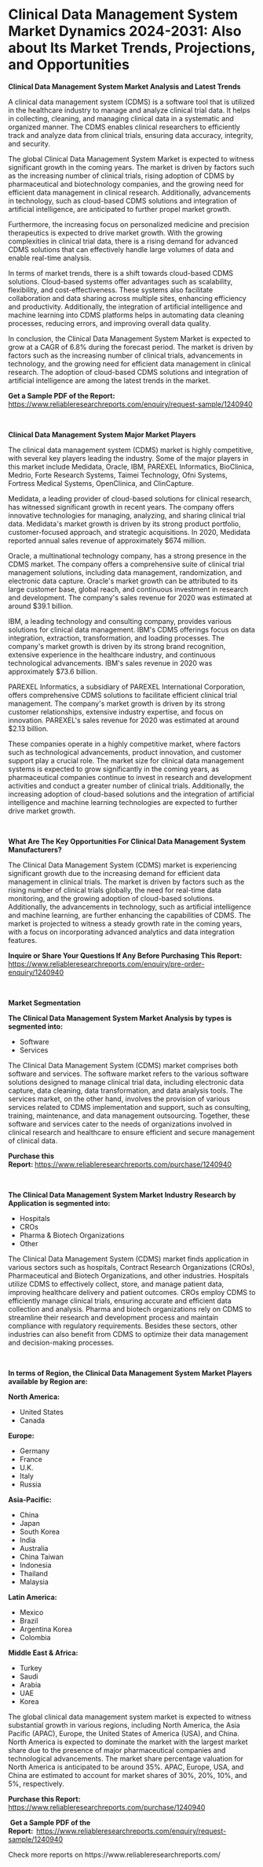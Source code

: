 <p><h1>Clinical Data Management System Market Dynamics 2024-2031: Also about Its Market Trends, Projections, and Opportunities</h1></p><p><strong>Clinical Data Management System Market Analysis and Latest Trends</strong></p>
<p><p>A clinical data management system (CDMS) is a software tool that is utilized in the healthcare industry to manage and analyze clinical trial data. It helps in collecting, cleaning, and managing clinical data in a systematic and organized manner. The CDMS enables clinical researchers to efficiently track and analyze data from clinical trials, ensuring data accuracy, integrity, and security.</p><p>The global Clinical Data Management System Market is expected to witness significant growth in the coming years. The market is driven by factors such as the increasing number of clinical trials, rising adoption of CDMS by pharmaceutical and biotechnology companies, and the growing need for efficient data management in clinical research. Additionally, advancements in technology, such as cloud-based CDMS solutions and integration of artificial intelligence, are anticipated to further propel market growth.</p><p>Furthermore, the increasing focus on personalized medicine and precision therapeutics is expected to drive market growth. With the growing complexities in clinical trial data, there is a rising demand for advanced CDMS solutions that can effectively handle large volumes of data and enable real-time analysis.</p><p>In terms of market trends, there is a shift towards cloud-based CDMS solutions. Cloud-based systems offer advantages such as scalability, flexibility, and cost-effectiveness. These systems also facilitate collaboration and data sharing across multiple sites, enhancing efficiency and productivity. Additionally, the integration of artificial intelligence and machine learning into CDMS platforms helps in automating data cleaning processes, reducing errors, and improving overall data quality.</p><p>In conclusion, the Clinical Data Management System Market is expected to grow at a CAGR of 6.8% during the forecast period. The market is driven by factors such as the increasing number of clinical trials, advancements in technology, and the growing need for efficient data management in clinical research. The adoption of cloud-based CDMS solutions and integration of artificial intelligence are among the latest trends in the market.</p></p>
<p><strong>Get a Sample PDF of the Report:&nbsp;</strong> <a href="https://www.reliableresearchreports.com/enquiry/request-sample/1240940">https://www.reliableresearchreports.com/enquiry/request-sample/1240940</a></p>
<p>&nbsp;</p>
<p><strong>Clinical Data Management System Major Market Players</strong></p>
<p><p>The clinical data management system (CDMS) market is highly competitive, with several key players leading the industry. Some of the major players in this market include Medidata, Oracle, IBM, PAREXEL Informatics, BioClinica, Medrio, Forte Research Systems, Taimei Technology, Ofni Systems, Fortress Medical Systems, OpenClinica, and ClinCapture. </p><p>Medidata, a leading provider of cloud-based solutions for clinical research, has witnessed significant growth in recent years. The company offers innovative technologies for managing, analyzing, and sharing clinical trial data. Medidata's market growth is driven by its strong product portfolio, customer-focused approach, and strategic acquisitions. In 2020, Medidata reported annual sales revenue of approximately $674 million.</p><p>Oracle, a multinational technology company, has a strong presence in the CDMS market. The company offers a comprehensive suite of clinical trial management solutions, including data management, randomization, and electronic data capture. Oracle's market growth can be attributed to its large customer base, global reach, and continuous investment in research and development. The company's sales revenue for 2020 was estimated at around $39.1 billion.</p><p>IBM, a leading technology and consulting company, provides various solutions for clinical data management. IBM's CDMS offerings focus on data integration, extraction, transformation, and loading processes. The company's market growth is driven by its strong brand recognition, extensive experience in the healthcare industry, and continuous technological advancements. IBM's sales revenue in 2020 was approximately $73.6 billion.</p><p>PAREXEL Informatics, a subsidiary of PAREXEL International Corporation, offers comprehensive CDMS solutions to facilitate efficient clinical trial management. The company's market growth is driven by its strong customer relationships, extensive industry expertise, and focus on innovation. PAREXEL's sales revenue for 2020 was estimated at around $2.13 billion.</p><p>These companies operate in a highly competitive market, where factors such as technological advancements, product innovation, and customer support play a crucial role. The market size for clinical data management systems is expected to grow significantly in the coming years, as pharmaceutical companies continue to invest in research and development activities and conduct a greater number of clinical trials. Additionally, the increasing adoption of cloud-based solutions and the integration of artificial intelligence and machine learning technologies are expected to further drive market growth.</p></p>
<p>&nbsp;</p>
<p><strong>What Are The Key Opportunities For Clinical Data Management System Manufacturers?</strong></p>
<p><p>The Clinical Data Management System (CDMS) market is experiencing significant growth due to the increasing demand for efficient data management in clinical trials. The market is driven by factors such as the rising number of clinical trials globally, the need for real-time data monitoring, and the growing adoption of cloud-based solutions. Additionally, the advancements in technology, such as artificial intelligence and machine learning, are further enhancing the capabilities of CDMS. The market is projected to witness a steady growth rate in the coming years, with a focus on incorporating advanced analytics and data integration features.</p></p>
<p><strong>Inquire or Share Your Questions If Any Before Purchasing This Report:</strong> <a href="https://www.reliableresearchreports.com/enquiry/pre-order-enquiry/1240940">https://www.reliableresearchreports.com/enquiry/pre-order-enquiry/1240940</a></p>
<p>&nbsp;</p>
<p><strong>Market Segmentation</strong></p>
<p><strong>The Clinical Data Management System Market Analysis by types is segmented into:</strong></p>
<p><ul><li>Software</li><li>Services</li></ul></p>
<p><p>The Clinical Data Management System (CDMS) market comprises both software and services. The software market refers to the various software solutions designed to manage clinical trial data, including electronic data capture, data cleaning, data transformation, and data analysis tools. The services market, on the other hand, involves the provision of various services related to CDMS implementation and support, such as consulting, training, maintenance, and data management outsourcing. Together, these software and services cater to the needs of organizations involved in clinical research and healthcare to ensure efficient and secure management of clinical data.</p></p>
<p><strong>Purchase this Report:&nbsp;</strong><a href="https://www.reliableresearchreports.com/purchase/1240940">https://www.reliableresearchreports.com/purchase/1240940</a></p>
<p>&nbsp;</p>
<p><strong>The Clinical Data Management System Market Industry Research by Application is segmented into:</strong></p>
<p><ul><li>Hospitals</li><li>CROs</li><li>Pharma & Biotech Organizations</li><li>Other</li></ul></p>
<p><p>The Clinical Data Management System (CDMS) market finds application in various sectors such as hospitals, Contract Research Organizations (CROs), Pharmaceutical and Biotech Organizations, and other industries. Hospitals utilize CDMS to effectively collect, store, and manage patient data, improving healthcare delivery and patient outcomes. CROs employ CDMS to efficiently manage clinical trials, ensuring accurate and efficient data collection and analysis. Pharma and biotech organizations rely on CDMS to streamline their research and development process and maintain compliance with regulatory requirements. Besides these sectors, other industries can also benefit from CDMS to optimize their data management and decision-making processes.</p></p>
<p>&nbsp;</p>
<p><strong>In terms of Region, the Clinical Data Management System Market Players available by Region are:</strong></p>
<p>
    <p> <strong> North America: </strong>
        <ul>
            <li>United States</li>
            <li>Canada</li>
        </ul>
        </p> 
    <p> <strong> Europe: </strong>
        <ul>
            <li>Germany</li>
            <li>France</li>
            <li>U.K.</li>
            <li>Italy</li>
            <li>Russia</li>
        </ul>
        </p> 
    <p> <strong> Asia-Pacific: </strong>
        <ul>
            <li>China</li>
            <li>Japan</li>
            <li>South Korea</li>
            <li>India</li>
            <li>Australia</li>
            <li>China Taiwan</li>
            <li>Indonesia</li>
            <li>Thailand</li>
            <li>Malaysia</li>
        </ul>
        </p> 
    <p> <strong> Latin America: </strong>
        <ul>
            <li>Mexico</li>
            <li>Brazil</li>
            <li>Argentina Korea</li>
            <li>Colombia</li>
        </ul>
        </p> 
    <p> <strong> Middle East & Africa: </strong>
        <ul>
            <li>Turkey</li>
            <li>Saudi</li>
            <li>Arabia</li>
            <li>UAE</li>
            <li>Korea</li>
        </ul>
    </p>
    </p>
<p><p>The global clinical data management system market is expected to witness substantial growth in various regions, including North America, the Asia Pacific (APAC), Europe, the United States of America (USA), and China. North America is expected to dominate the market with the largest market share due to the presence of major pharmaceutical companies and technological advancements. The market share percentage valuation for North America is anticipated to be around 35%. APAC, Europe, USA, and China are estimated to account for market shares of 30%, 20%, 10%, and 5%, respectively.</p></p>
<p><strong>Purchase this Report: </strong><a href="https://www.reliableresearchreports.com/purchase/1240940">https://www.reliableresearchreports.com/purchase/1240940</a></p>
<p>&nbsp;<strong>Get a Sample PDF of the Report:&nbsp;&nbsp;</strong><a href="https://www.reliableresearchreports.com/enquiry/request-sample/1240940">https://www.reliableresearchreports.com/enquiry/request-sample/1240940</a></p>
<p><strong></strong></p>
<p>Check more reports on https://www.reliableresearchreports.com/</p>